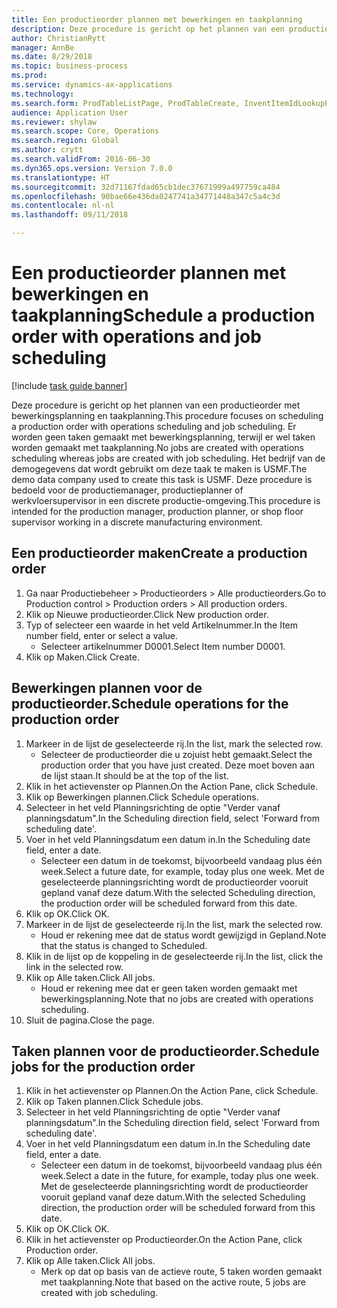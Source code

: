 ```yaml
--- 
title: Een productieorder plannen met bewerkingen en taakplanning
description: Deze procedure is gericht op het plannen van een productieorder met bewerkingsplanning en taakplanning.
author: ChristianRytt
manager: AnnBe
ms.date: 8/29/2018
ms.topic: business-process
ms.prod: 
ms.service: dynamics-ax-applications
ms.technology: 
ms.search.form: ProdTableListPage, ProdTableCreate, InventItemIdLookupPurchase, ProdSchedule, ProdTable, ProdRouteJob
audience: Application User
ms.reviewer: shylaw
ms.search.scope: Core, Operations
ms.search.region: Global
ms.author: crytt
ms.search.validFrom: 2016-06-30
ms.dyn365.ops.version: Version 7.0.0
ms.translationtype: HT
ms.sourcegitcommit: 32d71167fdad65cb1dec37671999a497759ca484
ms.openlocfilehash: 90bae66e436da0247741a34771448a347c5a4c3d
ms.contentlocale: nl-nl
ms.lasthandoff: 09/11/2018

---
```

# <a name="schedule-a-production-order-with-operations-and-job-scheduling"></a><span data-ttu-id="7245b-103">Een productieorder plannen met bewerkingen en taakplanning</span><span class="sxs-lookup"><span data-stu-id="7245b-103">Schedule a production order with operations and job scheduling</span></span>

[!include [task guide banner](../../includes/task-guide-banner.md)]

<span data-ttu-id="7245b-104">Deze procedure is gericht op het plannen van een productieorder met bewerkingsplanning en taakplanning.</span><span class="sxs-lookup"><span data-stu-id="7245b-104">This procedure focuses on scheduling a production order with operations scheduling and job scheduling.</span></span> <span data-ttu-id="7245b-105">Er worden geen taken gemaakt met bewerkingsplanning, terwijl er wel taken worden gemaakt met taakplanning.</span><span class="sxs-lookup"><span data-stu-id="7245b-105">No jobs are created with operations scheduling whereas jobs are created with job scheduling.</span></span> <span data-ttu-id="7245b-106">Het bedrijf van de demogegevens dat wordt gebruikt om deze taak te maken is USMF.</span><span class="sxs-lookup"><span data-stu-id="7245b-106">The demo data company used to create this task is USMF.</span></span> <span data-ttu-id="7245b-107">Deze procedure is bedoeld voor de productiemanager, productieplanner of werkvloersupervisor in een discrete productie-omgeving.</span><span class="sxs-lookup"><span data-stu-id="7245b-107">This procedure is intended for the production manager, production planner, or shop floor supervisor working in a discrete manufacturing environment.</span></span>


## <a name="create-a-production-order"></a><span data-ttu-id="7245b-108">Een productieorder maken</span><span class="sxs-lookup"><span data-stu-id="7245b-108">Create a production order</span></span>
1. <span data-ttu-id="7245b-109">Ga naar Productiebeheer > Productieorders > Alle productieorders.</span><span class="sxs-lookup"><span data-stu-id="7245b-109">Go to Production control > Production orders > All production orders.</span></span>
2. <span data-ttu-id="7245b-110">Klik op Nieuwe productieorder.</span><span class="sxs-lookup"><span data-stu-id="7245b-110">Click New production order.</span></span>
3. <span data-ttu-id="7245b-111">Typ of selecteer een waarde in het veld Artikelnummer.</span><span class="sxs-lookup"><span data-stu-id="7245b-111">In the Item number field, enter or select a value.</span></span>
    * <span data-ttu-id="7245b-112">Selecteer artikelnummer D0001.</span><span class="sxs-lookup"><span data-stu-id="7245b-112">Select Item number D0001.</span></span>  
4. <span data-ttu-id="7245b-113">Klik op Maken.</span><span class="sxs-lookup"><span data-stu-id="7245b-113">Click Create.</span></span>

## <a name="schedule-operations-for-the-production-order"></a><span data-ttu-id="7245b-114">Bewerkingen plannen voor de productieorder.</span><span class="sxs-lookup"><span data-stu-id="7245b-114">Schedule operations for the production order</span></span>
1. <span data-ttu-id="7245b-115">Markeer in de lijst de geselecteerde rij.</span><span class="sxs-lookup"><span data-stu-id="7245b-115">In the list, mark the selected row.</span></span>
    * <span data-ttu-id="7245b-116">Selecteer de productieorder die u zojuist hebt gemaakt.</span><span class="sxs-lookup"><span data-stu-id="7245b-116">Select the production order that you have just created.</span></span> <span data-ttu-id="7245b-117">Deze moet boven aan de lijst staan.</span><span class="sxs-lookup"><span data-stu-id="7245b-117">It should be at the top of the list.</span></span>      
2. <span data-ttu-id="7245b-118">Klik in het actievenster op Plannen.</span><span class="sxs-lookup"><span data-stu-id="7245b-118">On the Action Pane, click Schedule.</span></span>
3. <span data-ttu-id="7245b-119">Klik op Bewerkingen plannen.</span><span class="sxs-lookup"><span data-stu-id="7245b-119">Click Schedule operations.</span></span>
4. <span data-ttu-id="7245b-120">Selecteer in het veld Planningsrichting de optie "Verder vanaf planningsdatum".</span><span class="sxs-lookup"><span data-stu-id="7245b-120">In the Scheduling direction field, select 'Forward from scheduling date'.</span></span>
5. <span data-ttu-id="7245b-121">Voer in het veld Planningsdatum een datum in.</span><span class="sxs-lookup"><span data-stu-id="7245b-121">In the Scheduling date field, enter a date.</span></span>
    * <span data-ttu-id="7245b-122">Selecteer een datum in de toekomst, bijvoorbeeld vandaag plus één week.</span><span class="sxs-lookup"><span data-stu-id="7245b-122">Select a future date, for example, today plus one week.</span></span> <span data-ttu-id="7245b-123">Met de geselecteerde planningsrichting wordt de productieorder vooruit gepland vanaf deze datum.</span><span class="sxs-lookup"><span data-stu-id="7245b-123">With the selected Scheduling direction, the production order will be scheduled forward from this date.</span></span>  
6. <span data-ttu-id="7245b-124">Klik op OK.</span><span class="sxs-lookup"><span data-stu-id="7245b-124">Click OK.</span></span>
7. <span data-ttu-id="7245b-125">Markeer in de lijst de geselecteerde rij.</span><span class="sxs-lookup"><span data-stu-id="7245b-125">In the list, mark the selected row.</span></span>
    * <span data-ttu-id="7245b-126">Houd er rekening mee dat de status wordt gewijzigd in Gepland.</span><span class="sxs-lookup"><span data-stu-id="7245b-126">Note that the status is changed to Scheduled.</span></span>  
8. <span data-ttu-id="7245b-127">Klik in de lijst op de koppeling in de geselecteerde rij.</span><span class="sxs-lookup"><span data-stu-id="7245b-127">In the list, click the link in the selected row.</span></span>
9. <span data-ttu-id="7245b-128">Klik op Alle taken.</span><span class="sxs-lookup"><span data-stu-id="7245b-128">Click All jobs.</span></span>
    * <span data-ttu-id="7245b-129">Houd er rekening mee dat er geen taken worden gemaakt met bewerkingsplanning.</span><span class="sxs-lookup"><span data-stu-id="7245b-129">Note that no jobs are created with operations scheduling.</span></span>  
10. <span data-ttu-id="7245b-130">Sluit de pagina.</span><span class="sxs-lookup"><span data-stu-id="7245b-130">Close the page.</span></span>

## <a name="schedule-jobs-for-the-production-order"></a><span data-ttu-id="7245b-131">Taken plannen voor de productieorder.</span><span class="sxs-lookup"><span data-stu-id="7245b-131">Schedule jobs for the production order</span></span>
1. <span data-ttu-id="7245b-132">Klik in het actievenster op Plannen.</span><span class="sxs-lookup"><span data-stu-id="7245b-132">On the Action Pane, click Schedule.</span></span>
2. <span data-ttu-id="7245b-133">Klik op Taken plannen.</span><span class="sxs-lookup"><span data-stu-id="7245b-133">Click Schedule jobs.</span></span>
3. <span data-ttu-id="7245b-134">Selecteer in het veld Planningsrichting de optie "Verder vanaf planningsdatum".</span><span class="sxs-lookup"><span data-stu-id="7245b-134">In the Scheduling direction field, select 'Forward from scheduling date'.</span></span>
4. <span data-ttu-id="7245b-135">Voer in het veld Planningsdatum een datum in.</span><span class="sxs-lookup"><span data-stu-id="7245b-135">In the Scheduling date field, enter a date.</span></span>
    * <span data-ttu-id="7245b-136">Selecteer een datum in de toekomst, bijvoorbeeld vandaag plus één week.</span><span class="sxs-lookup"><span data-stu-id="7245b-136">Select a date in the future, for example, today plus one week.</span></span> <span data-ttu-id="7245b-137">Met de geselecteerde planningsrichting wordt de productieorder vooruit gepland vanaf deze datum.</span><span class="sxs-lookup"><span data-stu-id="7245b-137">With the selected Scheduling direction, the production order will be scheduled forward from this date.</span></span>  
5. <span data-ttu-id="7245b-138">Klik op OK.</span><span class="sxs-lookup"><span data-stu-id="7245b-138">Click OK.</span></span>
6. <span data-ttu-id="7245b-139">Klik in het actievenster op Productieorder.</span><span class="sxs-lookup"><span data-stu-id="7245b-139">On the Action Pane, click Production order.</span></span>
7. <span data-ttu-id="7245b-140">Klik op Alle taken.</span><span class="sxs-lookup"><span data-stu-id="7245b-140">Click All jobs.</span></span>
    * <span data-ttu-id="7245b-141">Merk op dat op basis van de actieve route, 5 taken worden gemaakt met taakplanning.</span><span class="sxs-lookup"><span data-stu-id="7245b-141">Note that based on the active route, 5 jobs are created with job scheduling.</span></span>  


